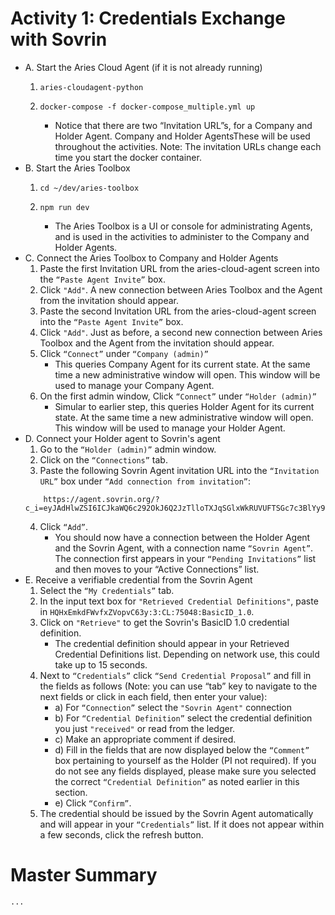 # Activity 1: Credentials Exchange with Sovrin
* A. Start the Aries Cloud Agent (if it is not already running)
    1.  ```console
        aries-cloudagent-python
        ```
    2.  ```console
        docker-compose -f docker-compose_multiple.yml up
        ```
        -   Notice that there are two “Invitation URL”s, for a Company and Holder Agent.  Company and Holder AgentsThese will be used throughout the activities. Note: The invitation URLs change each time you start the docker container.
* B. Start the Aries Toolbox
    1.  ```console
        cd ~/dev/aries-toolbox
        ```
    2.  ```console
        npm run dev
        ```
        - The Aries Toolbox is a UI or console for administrating Agents, and is used in the activities to administer to the Company and Holder Agents.
* C. Connect the Aries Toolbox to Company and Holder Agents
    1.  Paste the first Invitation URL from the aries-cloud-agent screen into the `“Paste Agent Invite”` box.
    2.  Click `"Add"`. A new connection between Aries Toolbox and the Agent from the invitation should appear.
    3.  Paste the second Invitation URL from the aries-cloud-agent screen into the `“Paste Agent Invite”` box.
    4.  Click `"Add"`. Just as before, a second new connection between Aries Toolbox and the Agent from the invitation should appear.
    5.  Click `“Connect”` under `“Company (admin)”`
        -   This queries Company Agent for its current state. At the same time a new administrative window will open. This window will be used to manage your Company Agent.
    5. On the first admin window, Click `“Connect”` under `“Holder (admin)”`
        -  Simular to earlier step, this queries Holder Agent for its current state. At the same time a new administrative window will open. This window will be used to manage your Holder Agent.
* D. Connect your Holder agent to Sovrin's agent
    1.  Go to the `“Holder (admin)”` admin window.
    2.  Click on the `“Connections”` tab.
    3.  Paste the following Sovrin Agent invitation URL into the `“Invitation URL”` box under `“Add connection from invitation”`:
    ```console
        https://agent.sovrin.org/?c_i=eyJAdHlwZSI6ICJkaWQ6c292OkJ6Q2JzTlloTXJqSGlxWkRUVUFTSGc7c3BlYy9jb25uZWN0aW9ucy8xLjAvaW52aXRhdGlvbiIsICJAaWQiOiAiNjBhNjY1OGUtMDYzZS00MTcyLWIyN2ItZmZlYzJjMzY2N2ZiIiwgInNlcnZpY2VFbmRwb2ludCI6ICJodHRwczovL2FnZW50LnNvdnJpbi5vcmcvIiwgImxhYmVsIjogIlNvdnJpbiBBZ2VudCIsICJyZWNpcGllbnRLZXlzIjogWyIzR3p2NEhZb2ZXNUp5WGd2YzdBeGVhNmVVWkdkTEJ1Rk43NHRjVzVmb0gxRyJdfQ==
    ```
    4.  Click `“Add”`.
        -   You should now have a connection between the Holder Agent and the Sovrin Agent, with a connection name `“Sovrin Agent”`. The connection first appears in your `“Pending Invitations”` list and then moves to your “Active Connections” list.
* E. Receive a verifiable credential from the Sovrin Agent
    1.  Select the `“My Credentials”` tab.	
    2.  In the input text box for `"Retrieved Credential Definitions"`, paste in  `HQHxEmkdFWvfxZVopvC63y:3:CL:75048:BasicID_1.0`.
    3. Click on `"Retrieve"` to get the Sovrin's BasicID 1.0 credential definition.
        -   The credential definition should appear in your Retrieved Credential Definitions list. Depending on network use, this could take up to 15 seconds.
    4.  Next to `“Credentials”` click  `“Send Credential Proposal”` and fill in the fields as follows (Note: you can use “tab” key to navigate to the next fields or click in each field, then enter your value):
        *   a) For `“Connection”` select the `"Sovrin Agent"` connection
        *   b) For `“Credential Definition”` select the credential definition you just `"received"` or read from the ledger.
        *   c) Make an appropriate comment if desired.
        *   d) Fill in the fields that are now displayed below the `“Comment”` box pertaining to yourself as the Holder (PI not required). If you do not see any fields displayed, please make sure you selected the correct `“Credential Definition”` as noted earlier in this section.
        *   e) Click `“Confirm”`.
    5.  The credential should be issued by the Sovrin Agent automatically and will appear in your `“Credentials”` list. If it does not appear within a few seconds, click the refresh button.
# Master Summary
    ...